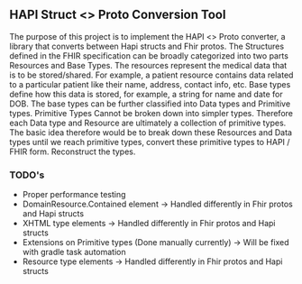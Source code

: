 ## HAPI Struct <> Proto Conversion Tool
The purpose of this project is to implement the HAPI <> Proto converter, a library that converts between Hapi structs and Fhir protos. The Structures defined in the FHIR specification can be broadly categorized into two parts Resources and Base Types. The resources represent the medical data that is to be stored/shared. For example, a patient resource contains data related to a particular patient like their name, address, contact info, etc. Base  types define how this data is stored, for example, a string for name and date for DOB. 
The base types can be further classified into Data types and Primitive types. Primitive Types Cannot be broken down into simpler types. Therefore each Data type and Resource are ultimately a collection of primitive types. The basic idea therefore would be to break down these Resources and Data types until we reach primitive types, convert these primitive types to HAPI / FHIR form. Reconstruct the types.

### TODO's 
- Proper performance testing
-	DomainResource.Contained element -> Handled differently in Fhir protos and Hapi structs
-	XHTML type elements -> Handled differently in Fhir protos and Hapi structs
-	Extensions on Primitive types (Done manually currently) -> Will be fixed with gradle task automation
-	Resource type elements -> Handled differently in Fhir protos and Hapi structs

